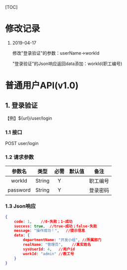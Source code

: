 [TOC]

# 修改记录

1. 2019-04-17

   修改"登录验证"的参数：userName->workId

   "登录验证"的Json响应返回data添加：workId(职工编号)

# 普通用户API(v1.0)

## 1. 登录验证

【例】${url}/user/login

### 1.1 接口
POST user/login

### 1.2 请求参数

|参数名|类型|必需|默认值|备注|
|:--:|:--:|:--:|:--:|:--:|
|workId|String|Y||职工编号|
|password|String|Y||登录密码|

### 1.3 Json响应

```json
{
    code: 1,	//0-失败；1-成功
    success: true,	//true-成功；false-失败
    message: "操作成功！",	//提示信息
    data: {
        departmentName: "开发小组",	//所属部门
        realName: "管理员",	//真实姓名
        sysUserId: 4,	//用户id
        workId: "admin"	//教工号
    }
}
```
